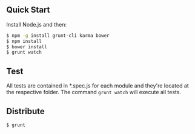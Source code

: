 ## Quick Start

Install Node.js and then:

```sh
$ npm -g install grunt-cli karma bower
$ npm install
$ bower install
$ grunt watch
```

## Test

All tests are contained in *.spec.js for each module and they're located at the respective folder. The command `grunt watch` will execute all tests.

## Distribute

```sh
$ grunt
```